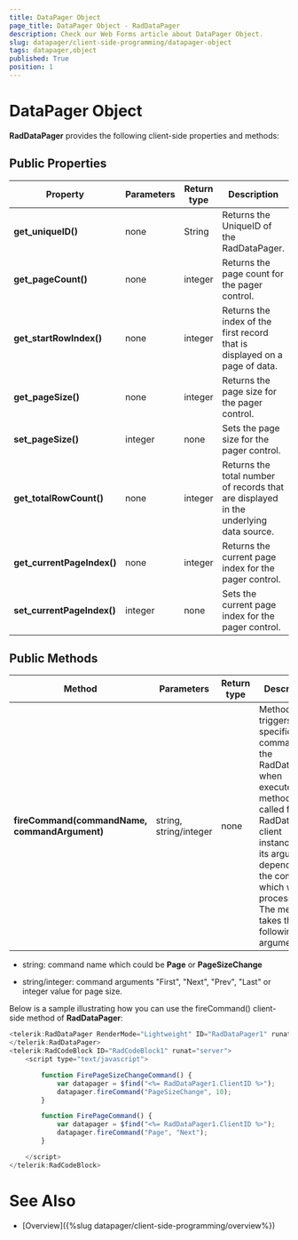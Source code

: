 ```yaml
---
title: DataPager Object
page_title: DataPager Object - RadDataPager
description: Check our Web Forms article about DataPager Object.
slug: datapager/client-side-programming/datapager-object
tags: datapager,object
published: True
position: 1
---
```


# DataPager Object



**RadDataPager** provides the following client-side properties and methods:

## Public Properties


| Property | Parameters | Return type | Description |
| ------ | ------ | ------ | ------ |
| **get_uniqueID()** |none|String|Returns the UniqueID of the RadDataPager.|
| **get_pageCount()** |none|integer|Returns the page count for the pager control.|
| **get_startRowIndex()** |none|integer|Returns the index of the first record that is displayed on a page of data.|
| **get_pageSize()** |none|integer|Returns the page size for the pager control.|
| **set_pageSize()** |integer|none|Sets the page size for the pager control.|
| **get_totalRowCount()** |none|integer|Returns the total number of records that are displayed in the underlying data source.|
| **get_currentPageIndex()** |none|integer|Returns the current page index for the pager control.|
| **set_currentPageIndex()** |integer|none|Sets the current page index for the pager control.|

## Public Methods


| Method | Parameters | Return type | Description |
| ------ | ------ | ------ | ------ |
| **fireCommand(commandName, commandArgument)** |string, string/integer|none|Method which triggers specific command for the RadDataPager when executed. The method is called for the RadDataPager client instance and its arguments depend on the command which will be processed. The method takes the following arguments|

* string: command name which could be **Page** or **PageSizeChange**

* string/integer: command arguments "First", "Next", "Prev", "Last" or integer value for page size.

Below is a sample illustrating how you can use the fireCommand() client-side method of **RadDataPager**:

````JavaScript
<telerik:RadDataPager RenderMode="Lightweight" ID="RadDataPager1" runat="server">
</telerik:RadDataPager>
<telerik:RadCodeBlock ID="RadCodeBlock1" runat="server">
    <script type="text/javascript">

        function FirePageSizeChangeCommand() {
            var datapager = $find("<%= RadDataPager1.ClientID %>");
            datapager.fireCommand("PageSizeChange", 10);
        }

        function FirePageCommand() {
            var datapager = $find("<%= RadDataPager1.ClientID %>");
            datapager.fireCommand("Page", "Next");
        }

    </script>
</telerik:RadCodeBlock>
````



# See Also

 * [Overview]({%slug datapager/client-side-programming/overview%})
